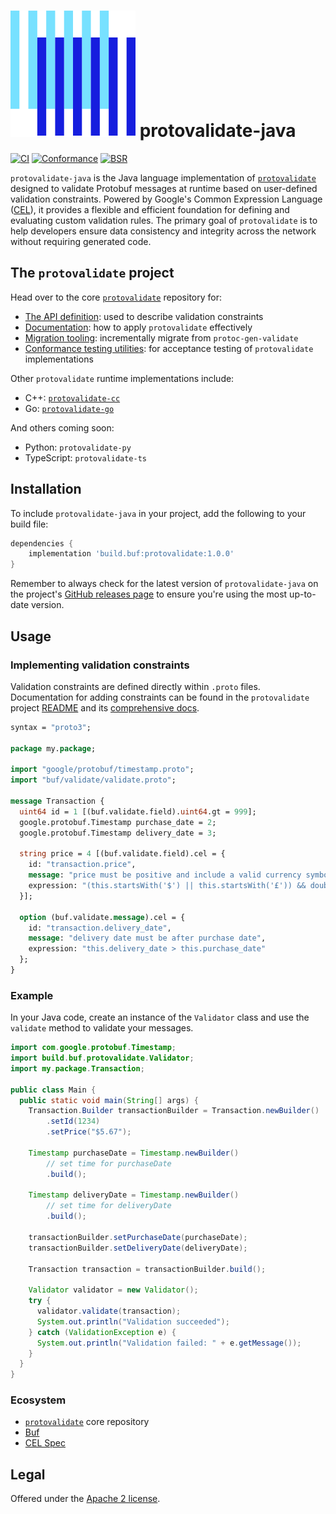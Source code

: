# [![The Buf logo](.github/buf-logo.svg)][buf] protovalidate-java

[![CI](https://github.com/bufbuild/protovalidate-java/actions/workflows/ci.yaml/badge.svg)](https://github.com/bufbuild/protovalidate-java/actions/workflows/ci.yaml)
[![Conformance](https://github.com/bufbuild/protovalidate-java/actions/workflows/conformance.yaml/badge.svg)](https://github.com/bufbuild/protovalidate-java/actions/workflows/conformance.yaml)
[![BSR](https://img.shields.io/badge/BSR-Module-0C65EC)][buf-mod]

`protovalidate-java` is the Java language implementation of [`protovalidate`](https://github.com/bufbuild/protovalidate) designed to validate Protobuf messages at runtime based on user-defined validation constraints. Powered by Google's Common Expression Language ([CEL](https://github.com/google/cel-spec)), it provides a flexible and efficient foundation for defining and evaluating custom validation rules. The primary goal of `protovalidate` is to help developers ensure data consistency and integrity across the network without requiring generated code.

## The `protovalidate` project

Head over to the core [`protovalidate`](https://github.com/bufbuild/protovalidate/) repository for:

- [The API definition](https://github.com/bufbuild/protovalidate/tree/main/proto/protovalidate/buf/validate/validate.proto): used to describe validation constraints
- [Documentation](https://github.com/bufbuild/protovalidate/tree/main/docs): how to apply `protovalidate` effectively
- [Migration tooling](https://github.com/bufbuild/protovalidate/tree/main/docs/migrate.md): incrementally migrate from `protoc-gen-validate`
- [Conformance testing utilities](https://github.com/bufbuild/protovalidate/tree/main/docs/conformance.md): for acceptance testing of `protovalidate` implementations

Other `protovalidate` runtime implementations include:

- C++: [`protovalidate-cc`](https://github.com/bufbuild/protovalidate-cc)
- Go: [`protovalidate-go`](https://github.com/bufbuild/protovalidate-go)

And others coming soon:

- Python: `protovalidate-py`
- TypeScript: `protovalidate-ts`

## Installation

To include `protovalidate-java` in your project, add the following to your build file:

```gradle
dependencies {
    implementation 'build.buf:protovalidate:1.0.0'
}
```

Remember to always check for the latest version of `protovalidate-java` on the project's [GitHub releases page](https://github.com/bufbuild/protovalidate-java/releases) to ensure you're using the most up-to-date version.

## Usage

### Implementing validation constraints

Validation constraints are defined directly within `.proto` files. Documentation for adding constraints can be found in the `protovalidate` project [README](https://github.com/bufbuild/protovalidate) and its [comprehensive docs](https://github.com/bufbuild/protovalidate/tree/main/docs).

```protobuf
syntax = "proto3";

package my.package;

import "google/protobuf/timestamp.proto";
import "buf/validate/validate.proto";

message Transaction {
  uint64 id = 1 [(buf.validate.field).uint64.gt = 999];
  google.protobuf.Timestamp purchase_date = 2;
  google.protobuf.Timestamp delivery_date = 3;
  
  string price = 4 [(buf.validate.field).cel = {
    id: "transaction.price",
    message: "price must be positive and include a valid currency symbol ($ or £)",
    expression: "(this.startsWith('$') || this.startsWith('£')) && double(this.substring(1)) > 0"
  }];
  
  option (buf.validate.message).cel = {
    id: "transaction.delivery_date",
    message: "delivery date must be after purchase date",
    expression: "this.delivery_date > this.purchase_date"
  };
}
```

### Example

In your Java code, create an instance of the `Validator` class and use the `validate` method to validate your messages.

```java
import com.google.protobuf.Timestamp;
import build.buf.protovalidate.Validator;
import my.package.Transaction;

public class Main {
  public static void main(String[] args) {
    Transaction.Builder transactionBuilder = Transaction.newBuilder()
        .setId(1234)
        .setPrice("$5.67");

    Timestamp purchaseDate = Timestamp.newBuilder()
        // set time for purchaseDate
        .build();
    
    Timestamp deliveryDate = Timestamp.newBuilder()
        // set time for deliveryDate
        .build();

    transactionBuilder.setPurchaseDate(purchaseDate);
    transactionBuilder.setDeliveryDate(deliveryDate);

    Transaction transaction = transactionBuilder.build();

    Validator validator = new Validator();
    try {
      validator.validate(transaction);
      System.out.println("Validation succeeded");
    } catch (ValidationException e) {
      System.out.println("Validation failed: " + e.getMessage());
    }
  }
}
```

### Ecosystem

- [`protovalidate`](https://github.com/bufbuild/protovalidate) core repository
- [Buf][buf]
- [CEL Spec][cel-spec]

## Legal

Offered under the [Apache 2 license][license].

[license]: LICENSE
[buf]: https://buf.build
[buf-mod]: https://buf.build/bufbuild/protovalidate
[cel-spec]: https://github.com/google/cel-spec
